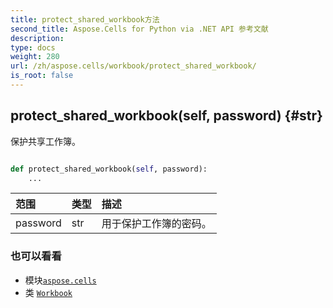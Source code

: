 ```yaml
---
title: protect_shared_workbook方法
second_title: Aspose.Cells for Python via .NET API 参考文献
description:
type: docs
weight: 280
url: /zh/aspose.cells/workbook/protect_shared_workbook/
is_root: false
---
```

##  protect_shared_workbook(self, password) {#str}
保护共享工作簿。



```python

def protect_shared_workbook(self, password):
    ...
```


|范围|类型|描述|
| :- | :- | :- |
| password | str |用于保护工作簿的密码。|



### 也可以看看
* 模块[`aspose.cells`](../../)
* 类 [`Workbook`](/cells/python-net/zh/aspose.cells/workbook)
